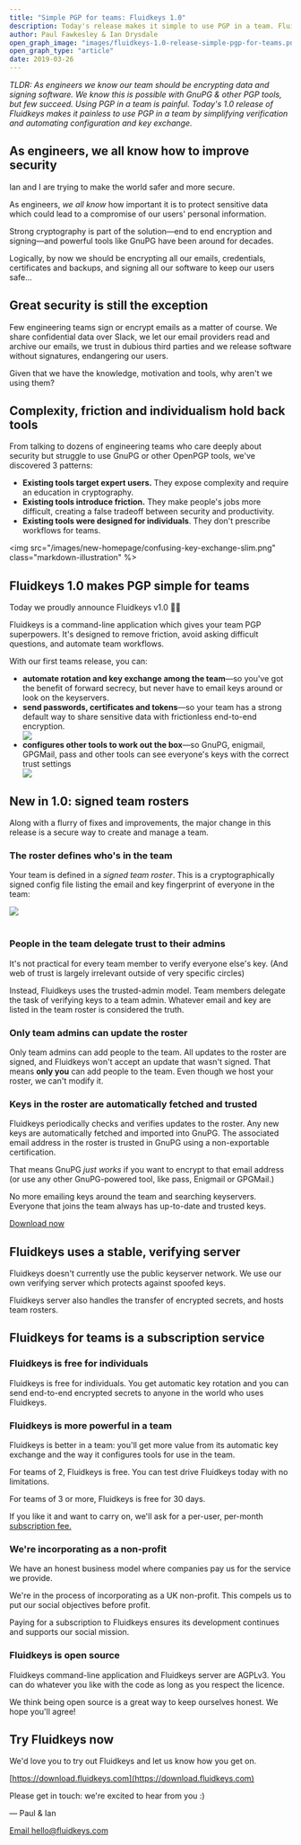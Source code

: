 ```yaml
---
title: "Simple PGP for teams: Fluidkeys 1.0"
description: Today's release makes it simple to use PGP in a team. Fluidkeys simplifies key verification and automates key exchange so any GnuPG-powered tools just work out the box.
author: Paul Fawkesley & Ian Drysdale
open_graph_image: "images/fluidkeys-1.0-release-simple-pgp-for-teams.png"
open_graph_type: "article"
date: 2019-03-26
---
```


_TLDR: As engineers we know our team should be encrypting data and signing software. We know this is
possible with GnuPG & other PGP tools, but few succeed. Using PGP in a team is painful.
Today's 1.0 release of Fluidkeys makes it painless to use PGP in a team by simplifying verification
and automating configuration and key exchange._


## As engineers, we all know how to improve security

Ian and I are trying to make the world safer and more secure.

As engineers, _we all know_ how important it is to protect sensitive data which could lead to a
compromise of our users' personal information.

Strong cryptography is part of the solution—end to end encryption and signing—and powerful tools
like GnuPG have been around for decades.

Logically, by now we should be encrypting all our emails, credentials, certificates and backups, and
signing all our software to keep our users safe...

## Great security is still the exception

Few engineering teams sign or encrypt emails as a matter of course. We share confidential data over
Slack, we let our email providers read and archive our emails, we trust in dubious third parties and
we release software without signatures, endangering our users.

Given that we have the knowledge, motivation and tools, why aren't we using them?


## Complexity, friction and individualism hold back tools

From talking to dozens of engineering teams who care deeply about security but struggle to use GnuPG
or other OpenPGP tools, we've discovered 3 patterns:



*   **Existing tools target expert users.** They expose complexity and require an education in
    cryptography.
*   **Existing tools introduce friction.** They make people's jobs more difficult, creating a false
    tradeoff between security and productivity.
*   **Existing tools were designed for individuals**. They don't prescribe workflows for teams.

<img src="/images/new-homepage/confusing-key-exchange-slim.png" class="markdown-illustration" %>

## Fluidkeys 1.0 makes PGP simple for teams

Today we proudly announce Fluidkeys v1.0 🙌🏽

Fluidkeys is a command-line application which gives your team PGP superpowers. It's designed to
remove friction, avoid asking difficult questions, and automate team workflows.

With our first teams release, you can:



*   **automate rotation and key exchange among the team**—so you've got the benefit of forward
    secrecy, but never have to email keys around or look on the keyservers.
*   **send passwords, certificates and tokens**—so your team has a strong default way to share
    sensitive data with frictionless end-to-end encryption.
    <div class="row">
        <div class="col-xs-12 col-sm-8 col-sm-offset-2">
            <img src="/images/new-homepage/send-secrets.png" class="markdown__illustration" />
        </div>
    </div>
*   **configures other tools to work out the box**—so GnuPG, enigmail, GPGMail, pass and other tools
    can see everyone's keys with the correct trust settings
    <div class="row">
        <div class="col-xs-12 col-sm-8 col-sm-offset-2">
            <img src="/images/new-homepage/supercharge-gpg.png" class="markdown__illustration" />
        </div>
    </div>

## New in 1.0: signed team rosters

Along with a flurry of fixes and improvements, the major change in this release is a secure way to
create and manage a team.


### The roster defines who's in the team

Your team is defined in a _signed team roster_. This is a cryptographically signed config file
listing the email and key fingerprint of everyone in the team:

<div class="row">
    <div class="col-xs-12 col-sm-8 col-sm-offset-2">
        <img src="/images/2019-03-26-release-1-0/roster-example.png" />
        <br /><br />
    </div>
</div>

### People in the team delegate trust to their admins

It's not practical for every team member to verify everyone else's key. (And web of trust is largely
irrelevant outside of very specific circles)

Instead, Fluidkeys uses the trusted-admin model. Team members delegate the task of verifying keys to
a team admin. Whatever email and key are listed in the team roster is considered the truth.


### Only team admins can update the roster

Only team admins can add people to the team. All updates to the roster are signed, and Fluidkeys
won't accept an update that wasn't signed. That means **only you** can add people to the team. Even
though we host your roster, we can't modify it.


### Keys in the roster are automatically fetched and trusted

Fluidkeys periodically checks and verifies updates to the roster. Any new keys are automatically
fetched and imported into GnuPG. The associated email address in the roster is trusted in GnuPG
using a non-exportable certification.

That means GnuPG _just works_ if you want to encrypt to that email address (or use any other
GnuPG-powered tool, like pass, Enigmail or GPGMail.)

No more emailing keys around the team and searching keyservers. Everyone that joins the team always
has up-to-date and trusted keys.

<p class="markdown__button-wrapper">
    <a class="button button--inverted" href="/download">Download now</a>
</p>

## Fluidkeys uses a stable, verifying server

Fluidkeys doesn't currently use the public keyserver network. We use our own verifying server which
protects against spoofed keys.

Fluidkeys server also handles the transfer of encrypted secrets, and hosts team rosters.


## Fluidkeys for teams is a subscription service


### Fluidkeys is free for individuals

Fluidkeys is free for individuals. You get automatic key rotation and you can send end-to-end
encrypted secrets to anyone in the world who uses Fluidkeys.


### Fluidkeys is more powerful in a team

Fluidkeys is better in a team: you'll get more value from its automatic key exchange and the way it
configures tools for use in the team.

For teams of 2, Fluidkeys is free. You can test drive Fluidkeys today with no limitations.

For teams of 3 or more, Fluidkeys is free for 30 days.

If you like it and want to carry on, we'll ask for a per-user, per-month [subscription
fee.](/pricing)


### We're incorporating as a non-profit

We have an honest business model where companies pay us for the service we provide.

We're in the process of incorporating as a UK non-profit. This compels us to put our social
objectives before profit.

Paying for a subscription to Fluidkeys ensures its development continues and supports our social
mission.


### Fluidkeys is open source

Fluidkeys command-line application and Fluidkeys server are AGPLv3. You can do whatever you like
with the code as long as you respect the licence.

We think being open source is a great way to keep ourselves honest. We hope you'll agree!


## Try Fluidkeys now

We'd love you to try out Fluidkeys and let us know how you get on.

[https://download.fluidkeys.com](https://download.fluidkeys.com)

Please get in touch: we're excited to hear from you :)

— Paul & Ian

[Email hello@fluidkeys.com](mailto:hello@fluidkeys.com)
